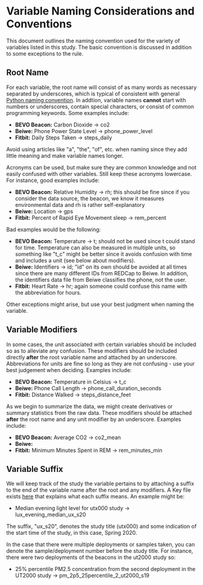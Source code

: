 # Variable Naming Considerations and Conventions
This document outlines the naming convention used for the variety of variables listed in this study. The basic convention is discussed in addition to some exceptions to the rule.

## Root Name
For each variable, the root name will consist of as many words as necessary separated by underscores, which is typical of consistent with general [Python naming convention](https://www.crained.com/1316/best-practices-for-naming-variables-in-python/). In addtion, variable names **cannot** start with numbers or underscores, contain special characters, or consist of common programming keywords. Some examples include: 

- **BEVO Beacon:** Carbon Dioxide -> co2
- **Beiwe:** Phone Power State Level -> phone_power_level
- **Fitbit:** Daily Steps Taken -> steps_daily

Avoid using articles like "a", "the", "of", etc. when naming since they add little meaning and make variable names longer.

Acronyms can be used, but make sure they are common knowledge and not easily confused with other variables. Still keep these acronyms lowercase. For instance, good examples include:

- **BEVO Beacon:** Relative Humidity -> rh; this should be fine since if you consider the data source, the beacon, we know it measures environmental data and rh is rather self-explanatory
- **Beiwe:** Location -> gps
- **Fitbit:** Percent of Rapid Eye Movement sleep -> rem_percent

Bad examples would be the following:

- **BEVO Beacon:** Temperature -> t; should not be used since t could stand for time. Temperature can also be measured in multiple units, so something like "t_c" might be better since it avoids confusion with time and includes a unit (see below about modifiers). 
- **Beiwe:** Identifiers -> id; "id" on its own should be avoided at all times since there are many different IDs from REDCap to Beiwe. In addition, the identifiers data file from Beiwe classifies the phone, not the user. 
- **Fitbit:** Heart Rate -> hr; again someone could confuse this name with the abbreviation for hours. 

Other exceptions might arise, but use your best judgment when naming the variable.

## Variable Modifiers
In some cases, the unit associated with certain variables should be included so as to alleviate any confusion. These modifiers should be included directly **after** the root variable name and attached by an underscore. Abbreviations for units are fine so long as they are not confusing - use your best judgement when deciding. Examples include:

- **BEVO Beacon:** Temperature in Celsius -> t_c
- **Beiwe:** Phone Call Length -> phone_call_duration_seconds
- **Fitbit:** Distance Walked -> steps_distance_feet

As we begin to summarize the data, we might create derivatives or summary statistics from the raw data. These modifiers should be attached **after** the root name and any unit modifier by an underscore. Examples include:

- **BEVO Beacon:** Average CO2 -> co2_mean
- **Beiwe:** 
- **Fitbit:** Minimum Minutes Spent in REM -> rem_minutes_min

## Variable Suffix
We will keep track of the study the variable pertains to by attaching a suffix to the end of the variable name after the root and any modifiers. A Key file exists [here](https://github.com/intelligent-environments-lab/utx000/blob/master/references/WCWH%20Study%20Key.xlsx) that explains what each suffix means. An example might be:

- Median evening light level for utx000 study -> lux_evening_median_ux_s20

The suffix, "ux_s20", denotes the study title (utx000) and some indication of the start time of the study, in this case, Spring 2020. 

In the case that there were multiple deployments or samples taken, you can denote the sample/deployment number before the study title. For instance, there were two deployments of the beacons in the ut2000 study so:

- 25% percentile PM2.5 concentration from the second deployment in the UT2000 study -> pm_2p5_25percentile_2_ut2000_s19
